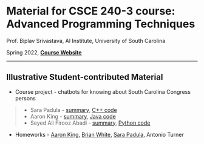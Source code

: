 # Material for CSCE 240-3 course: Advanced Programming Techniques


Prof. Biplav Srivastava, AI Institute, University of South Carolina

Spring 2022, [**Course Website**](https://sites.google.com/site/biplavsrivastava/teaching/csce-240-advanced-programming-techniques)

---

## Illustrative Student-contributed Material
* Course project - chatbots for knowing about South Carolina Congress persons
>* Sara Padula - [summary](https://github.com/sarapadula/sarapadula/blob/main/prog_assignments/Final%20Project/doc/MyRepChatBotPresentation.pdf), [C++ code](https://github.com/sarapadula/sarapadula/tree/main/prog_assignments)
>* Aaron King - [summary](https://github.com/aaronwk910/csce-240-02-spring2022-programs/blob/main/Projects/myrep-chatbot/doc/chatbot_presentation.pdf), [Java code](https://github.com/aaronwk910/csce-240-02-spring2022-programs/tree/main/Projects/myrep-chatbot)
>* Seyed Ali Firooz Abadi - [summary](https://github.com/seali33/CSCE240-Advance-Programming-Techniques/blob/main/Assignments/Project06%20-%20Chatbot%20Assembly/doc/Final%20Project%20Presentation.pdf), [Python code](https://github.com/seali33/CSCE240-Advance-Programming-Techniques/tree/main/Assignments/Project06%20-%20Chatbot%20Assembly)
* Homeworks - [Aaron King](https://github.com/aaronwk910/csce-240-02-spring2022-programs/tree/main/Homework), [Brian White](https://github.com/BrianW2301/csce-240-02-spring2022-programs/tree/main/hw), [Sara Padula](https://github.com/sarapadula/sarapadula/tree/main/homework), Antonio Turner 
